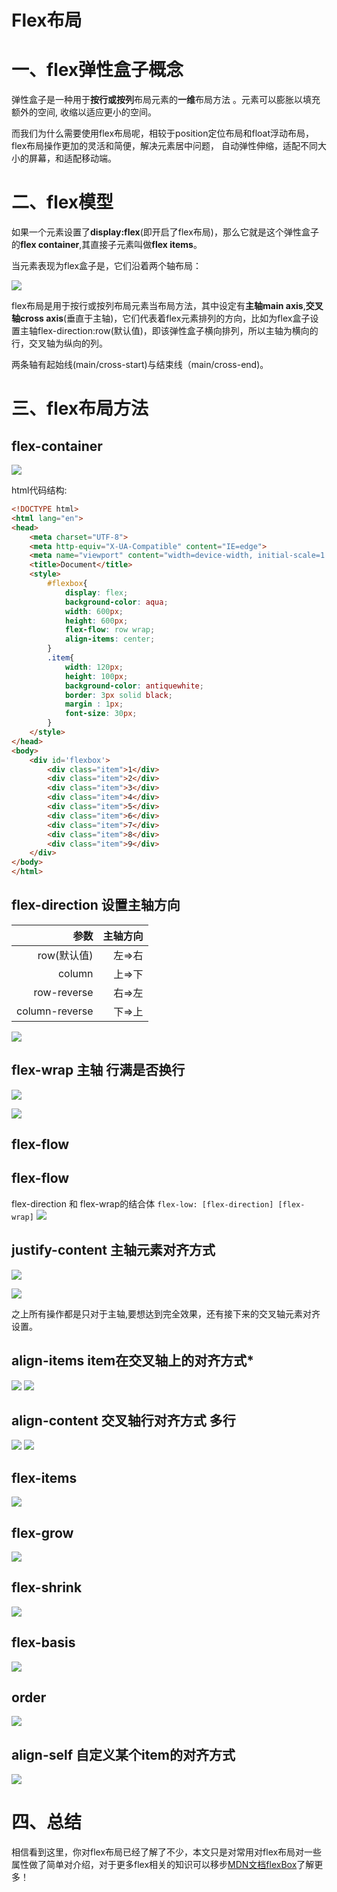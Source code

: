 
# Flex布局

# 一、flex弹性盒子概念

弹性盒子是一种用于**按行或按列**布局元素的**一维**布局方法 。元素可以膨胀以填充额外的空间, 收缩以适应更小的空间。

而我们为什么需要使用flex布局呢，相较于position定位布局和float浮动布局，flex布局操作更加的灵活和简便，解决元素居中问题， 自动弹性伸缩，适配不同大小的屏幕，和适配移动端。

# 二、flex模型

如果一个元素设置了**display:flex**(即开启了flex布局)，那么它就是这个弹性盒子的**flex container**,其直接子元素叫做**flex items**。

当元素表现为flex盒子是，它们沿着两个轴布局：

![](https://obs-pic-1309372570.cos.ap-chongqing.myqcloud.com/20220921211620.png)


flex布局是用于按行或按列布局元素当布局方法，其中设定有**主轴main axis**,**交叉轴cross axis**(垂直于主轴)，它们代表着flex元素排列的方向，比如为flex盒子设置主轴flex-direction:row(默认值)，即该弹性盒子横向排列，所以主轴为横向的行，交叉轴为纵向的列。

两条轴有起始线(main/cross-start)与结束线（main/cross-end)。

# 三、flex布局方法

## flex-container
![](https://obs-pic-1309372570.cos.ap-chongqing.myqcloud.com/20220921211656.png)

html代码结构:

```html
<!DOCTYPE html>
<html lang="en">
<head>
	<meta charset="UTF-8">
	<meta http-equiv="X-UA-Compatible" content="IE=edge">
	<meta name="viewport" content="width=device-width, initial-scale=1.0">
	<title>Document</title>
	<style>
		#flexbox{
			display: flex;
			background-color: aqua;
			width: 600px;
			height: 600px;
			flex-flow: row wrap;
			align-items: center;
		}
		.item{
			width: 120px;
			height: 100px;
			background-color: antiquewhite;
			border: 3px solid black;
			margin : 1px;
			font-size: 30px;
		}
	</style>
</head>
<body>
	<div id='flexbox'>
		<div class="item">1</div>
		<div class="item">2</div>
		<div class="item">3</div>
		<div class="item">4</div>
		<div class="item">5</div>
		<div class="item">6</div>
		<div class="item">7</div>
		<div class="item">8</div>
		<div class="item">9</div>
	</div>
</body>
</html>
```

## flex-direction 设置主轴方向

|参数|主轴方向|
|-:     |-:|
|row(默认值)|左⇒右|
|column|上⇒下	 |
|row-reverse| 右⇒左|
|column-reverse	|下⇒上 |

![](https://obs-pic-1309372570.cos.ap-chongqing.myqcloud.com/20220921212019.png)


## flex-wrap 主轴 行满是否换行

![](https://obs-pic-1309372570.cos.ap-chongqing.myqcloud.com/20220921212040.png)

![](https://obs-pic-1309372570.cos.ap-chongqing.myqcloud.com/20220921212051.png)

## flex-flow

## flex-flow

flex-direction 和 flex-wrap的结合体
`flex-low: [flex-direction] [flex-wrap]`
![](https://obs-pic-1309372570.cos.ap-chongqing.myqcloud.com/20220921212120.png)

## justify-content 主轴元素对齐方式

![](https://obs-pic-1309372570.cos.ap-chongqing.myqcloud.com/20220921212136.png)

![](https://obs-pic-1309372570.cos.ap-chongqing.myqcloud.com/20220921212154.png)

之上所有操作都是只对于主轴,要想达到完全效果，还有接下来的交叉轴元素对齐设置。

## align-items item在交叉轴上的对齐方式*

![](https://obs-pic-1309372570.cos.ap-chongqing.myqcloud.com/20220921212209.png)
![](https://obs-pic-1309372570.cos.ap-chongqing.myqcloud.com/20220921212220.png)

## align-content 交叉轴行对齐方式 多行

![](https://obs-pic-1309372570.cos.ap-chongqing.myqcloud.com/20220921212236.png)
![](https://obs-pic-1309372570.cos.ap-chongqing.myqcloud.com/20220921212258.png)

## flex-items
![](https://obs-pic-1309372570.cos.ap-chongqing.myqcloud.com/20220921212310.png)

## flex-grow

![](https://obs-pic-1309372570.cos.ap-chongqing.myqcloud.com/20220921212333.png)

## flex-shrink

![](https://obs-pic-1309372570.cos.ap-chongqing.myqcloud.com/20220921212346.png)

## flex-basis

![](https://obs-pic-1309372570.cos.ap-chongqing.myqcloud.com/20220921212403.png)

## order

![](https://obs-pic-1309372570.cos.ap-chongqing.myqcloud.com/20220921212412.png)

## align-self 自定义某个item的对齐方式

![](https://obs-pic-1309372570.cos.ap-chongqing.myqcloud.com/20220921212423.png)

# 四、总结

相信看到这里，你对flex布局已经了解了不少，本文只是对常用对flex布局对一些属性做了简单对介绍，对于更多flex相关的知识可以移步[MDN文档flexBox](https://developer.mozilla.org/en-US/docs/Learn/CSS/CSS_layout/Flexbox)了解更多！